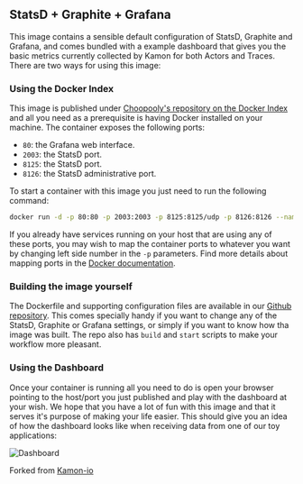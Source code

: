 StatsD + Graphite + Grafana
---------------------------

This image contains a sensible default configuration of StatsD, Graphite and Grafana, and comes bundled with a example
dashboard that gives you the basic metrics currently collected by Kamon for both Actors and Traces. There are two ways
for using this image:


### Using the Docker Index ###

This image is published under [Choopooly's repository on the Docker Index](https://github.com/choopooly/docker-grafana-graphite) and all you
need as a prerequisite is having Docker installed on your machine. The container exposes the following ports:

- `80`: the Grafana web interface.
- `2003`: the StatsD port.
- `8125`: the StatsD port.
- `8126`: the StatsD administrative port.

To start a container with this image you just need to run the following command:

```bash
docker run -d -p 80:80 -p 2003:2003 -p 8125:8125/udp -p 8126:8126 --name grafana-dashboard choopooly/grafana-graphite
```

If you already have services running on your host that are using any of these ports, you may wish to map the container
ports to whatever you want by changing left side number in the `-p` parameters. Find more details about mapping ports
in the [Docker documentation](http://docs.docker.io/use/port_redirection/#port-redirection).


### Building the image yourself ###

The Dockerfile and supporting configuration files are available in our [Github repository](https://github.com/choopooly/docker-grafana-graphite).
This comes specially handy if you want to change any of the StatsD, Graphite or Grafana settings, or simply if you want
to know how tha image was built. The repo also has `build` and `start` scripts to make your workflow more pleasant.


### Using the Dashboard ###

Once your container is running all you need to do is open your browser pointing to the host/port you just published and
play with the dashboard at your wish. We hope that you have a lot of fun with this image and that it serves it's
purpose of making your life easier. This should give you an idea of how the dashboard looks like when receiving data
from one of our toy applications:

![Dashboard](http://kamon.io/assets/img/kamon-statsd-grafana.png)

Forked from [Kamon-io](https://github.com/kamon-io/docker-grafana-graphite)
